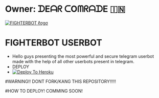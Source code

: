 # Owner: ᗪEᗩᖇ ᑕOᗰᖇᗩᗪE 🇮🇳 ⁪⁬⁮⁮⁮
[![FIGHTERBOT ℓσgσ](https://telegra.ph/file/3bc2b89fd6fe407ebcaeb.jpg)](https://t.me/fighterbot_support)

# FIGHTERBOT USERBOT
* Hello guys presenting the most powerful and secure telegram userbot made with the help of all other userbots present in telegram.
* DEPLOY
* [![Deploy To Heroku](https://www.herokucdn.com/deploy/button.svg)](https://dashboard.heroku.com/new?template=https%3A%2F%2Fgithub.com%2FComradeDear%2FFIGHTERBOT)
 


#WARNING!!
DONT FORK/KANG THIS REPOSITORY!!!!!


#HOW TO DEPLOY!
COMMING SOON!


